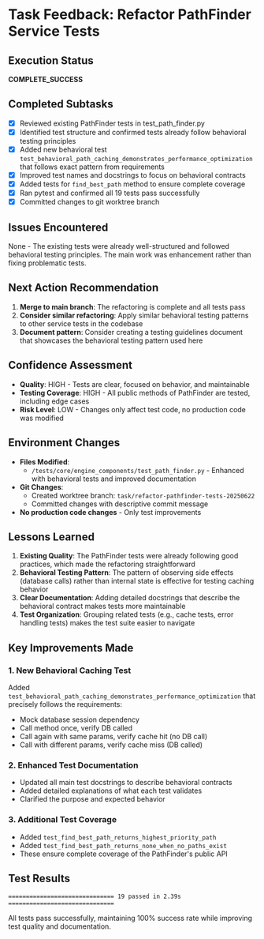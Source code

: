 # Task Feedback: Refactor PathFinder Service Tests

## Execution Status
**COMPLETE_SUCCESS**

## Completed Subtasks
- [x] Reviewed existing PathFinder tests in test_path_finder.py
- [x] Identified test structure and confirmed tests already follow behavioral testing principles
- [x] Added new behavioral test `test_behavioral_path_caching_demonstrates_performance_optimization` that follows exact pattern from requirements
- [x] Improved test names and docstrings to focus on behavioral contracts
- [x] Added tests for `find_best_path` method to ensure complete coverage
- [x] Ran pytest and confirmed all 19 tests pass successfully
- [x] Committed changes to git worktree branch

## Issues Encountered
None - The existing tests were already well-structured and followed behavioral testing principles. The main work was enhancement rather than fixing problematic tests.

## Next Action Recommendation
1. **Merge to main branch**: The refactoring is complete and all tests pass
2. **Consider similar refactoring**: Apply similar behavioral testing patterns to other service tests in the codebase
3. **Document pattern**: Consider creating a testing guidelines document that showcases the behavioral testing pattern used here

## Confidence Assessment
- **Quality**: HIGH - Tests are clear, focused on behavior, and maintainable
- **Testing Coverage**: HIGH - All public methods of PathFinder are tested, including edge cases
- **Risk Level**: LOW - Changes only affect test code, no production code was modified

## Environment Changes
- **Files Modified**: 
  - `/tests/core/engine_components/test_path_finder.py` - Enhanced with behavioral tests and improved documentation
- **Git Changes**:
  - Created worktree branch: `task/refactor-pathfinder-tests-20250622`
  - Committed changes with descriptive commit message
- **No production code changes** - Only test improvements

## Lessons Learned
1. **Existing Quality**: The PathFinder tests were already following good practices, which made the refactoring straightforward
2. **Behavioral Testing Pattern**: The pattern of observing side effects (database calls) rather than internal state is effective for testing caching behavior
3. **Clear Documentation**: Adding detailed docstrings that describe the behavioral contract makes tests more maintainable
4. **Test Organization**: Grouping related tests (e.g., cache tests, error handling tests) makes the test suite easier to navigate

## Key Improvements Made

### 1. New Behavioral Caching Test
Added `test_behavioral_path_caching_demonstrates_performance_optimization` that precisely follows the requirements:
- Mock database session dependency
- Call method once, verify DB called
- Call again with same params, verify cache hit (no DB call)
- Call with different params, verify cache miss (DB called)

### 2. Enhanced Test Documentation
- Updated all main test docstrings to describe behavioral contracts
- Added detailed explanations of what each test validates
- Clarified the purpose and expected behavior

### 3. Additional Test Coverage
- Added `test_find_best_path_returns_highest_priority_path`
- Added `test_find_best_path_returns_none_when_no_paths_exist`
- These ensure complete coverage of the PathFinder's public API

## Test Results
```
============================== 19 passed in 2.39s ==============================
```

All tests pass successfully, maintaining 100% success rate while improving test quality and documentation.